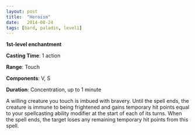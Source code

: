 ```yaml
---
layout: post
title:  "Heroism"
date:   2014-08-24
tags: [bard, paladin, level1]
---
```


**1st-level enchantment**

**Casting Time**: 1 action

**Range**: Touch

**Components**: V, S

**Duration**: Concentration, up to 1 minute

A willing creature you touch is imbued with bravery. Until the spell ends, the creature is immune to being frightened and gains temporary hit points equal to your spellcasting ability modifier at the start of each of its turns. When the spell ends, the target loses any remaining temporary hit points from this spell.